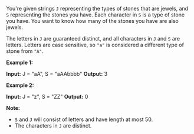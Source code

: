 
You're given strings  `J`  representing the types of stones that are jewels, and  `S`  representing the stones you have. Each character in  `S`  is a type of stone you have. You want to know how many of the stones you have are also jewels.

The letters in  `J`  are guaranteed distinct, and all characters in  `J`  and  `S`  are letters. Letters are case sensitive, so  `"a"`  is considered a different type of stone from  `"A"`.

**Example 1:**

**Input:** J = "aA", S = "aAAbbbb"
**Output:** 3

**Example 2:**

**Input:** J = "z", S = "ZZ"
**Output:** 0

**Note:**

-   `S`  and  `J`  will consist of letters and have length at most 50.
-   The characters in  `J`  are distinct.